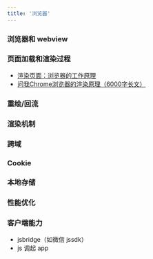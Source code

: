 ```yaml
---
title: '浏览器'
---
```


### 浏览器和 webview

### 页面加载和渲染过程

- [渲染页面：浏览器的工作原理](https://developer.mozilla.org/zh-CN/docs/Web/Performance/How_browsers_work)
- [问我Chrome浏览器的渲染原理（6000字长文）](https://zhuanlan.zhihu.com/p/336765062)

### 重绘/回流
### 渲染机制
### 跨域
### Cookie
### 本地存储
### 性能优化
### 客户端能力

- jsbridge（如微信 jssdk）
- js 调起 app
